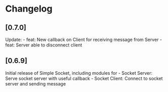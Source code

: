 # Changelog

## [0.7.0]

Update:
    - feat: New callback on Client for receiving message from Server
    - feat: Server able to disconnect client

## [0.6.9]

Initial release of Simple Socket, including modules for
    - Socket Server: Serve socket server with useful callback
    - Socket Client: Connect to socket server and sending message